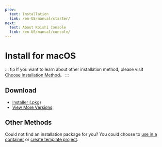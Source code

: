 ```yaml
---
prev:
  text: Installation
  link: /en-US/manual/starter/
next:
  text: About Koishi Console
  link: /en-US/manual/console/
---
```


# Install for macOS

::: tip
If you want to learn about other installation method, please visit [Choose Installation Method](./index.md)。
:::

## Download

- [Installer (.pkg)](https://k.ilharp.cc/osx.pkg)
- [View More Versions](https://github.com/koishijs/koishi-desktop/releases)

## Other Methods

Could not find an installation package for you? You could choose to [use in a container](./docker.md) or [create template project](./boilerplate.md).

